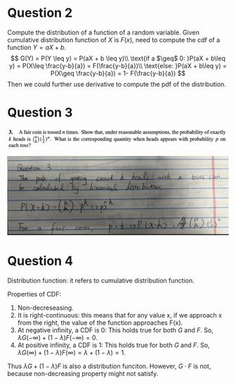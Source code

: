 # Question 2

Compute the distribution of a function of a random variable. Given cumulative distribution function of $X$ is $F(x)$, need to compute the cdf of a function $Y = aX+b$. 
$$
G(Y) = P(Y \leq y) = P(aX + b \leq y)\\
\text{if a $\geq$ 0: }P(aX + b\leq y) = P(X\leq \frac{y-b}{a}) = F(\frac{y-b}{a})\\
\text{else: }P(aX + b\leq y) = P(X\geq \frac{y-b}{a}) = 1- F(\frac{y-b}{a})
$$
Then we could further use derivative to compute the pdf of the distribution.

# Question 3

![image-20230612002504542](Figures/2.1.3.png)

![IMG_F3A61C794B48-1](Figures/2.1.3.a.jpeg)

# Question 4

Distribution function: it refers to cumulative distribution function.

Properties of CDF: 

1. Non-decreseasing.
2. It is right-continuous: this means that for any value x, if we approach x from the right, the value of the function approaches F(x).
3. At negative infinity, a CDF is 0: This holds true for both $G$ and $F$. So, $\lambda G(-\infty) + (1 - \lambda)F(-\infty) = 0$.
4. At positive infinity, a CDF is 1: This holds true for both $G$ and $F$. So, $\lambda G(\infty) + (1 - \lambda)F(\infty) = \lambda + (1 - \lambda) = 1$.

Thus $\lambda G + (1-\lambda)F$ is also a distribution funciton. However, $G\cdot F$ is not, because non-decreasing property might not satisfy.
